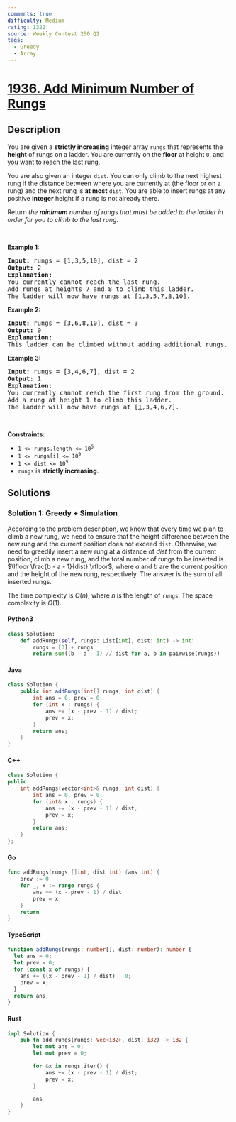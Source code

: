```yaml
---
comments: true
difficulty: Medium
rating: 1322
source: Weekly Contest 250 Q2
tags:
  - Greedy
  - Array
---
```


<!-- problem:start -->

# [1936. Add Minimum Number of Rungs](https://leetcode.com/problems/add-minimum-number-of-rungs)

## Description

<!-- description:start -->

<p>You are given a <strong>strictly increasing</strong> integer array <code>rungs</code> that represents the <strong>height</strong> of rungs on a ladder. You are currently on the <strong>floor</strong> at height <code>0</code>, and you want to reach the last rung.</p>

<p>You are also given an integer <code>dist</code>. You can only climb to the next highest rung if the distance between where you are currently at (the floor or on a rung) and the next rung is <strong>at most</strong> <code>dist</code>. You are able to insert rungs at any positive <strong>integer</strong> height if a rung is not already there.</p>

<p>Return <em>the <strong>minimum</strong> number of rungs that must be added to the ladder in order for you to climb to the last rung.</em></p>

<p>&nbsp;</p>
<p><strong class="example">Example 1:</strong></p>

<pre>
<strong>Input:</strong> rungs = [1,3,5,10], dist = 2
<strong>Output:</strong> 2
<strong>Explanation:
</strong>You currently cannot reach the last rung.
Add rungs at heights 7 and 8 to climb this ladder. 
The ladder will now have rungs at [1,3,5,<u>7</u>,<u>8</u>,10].
</pre>

<p><strong class="example">Example 2:</strong></p>

<pre>
<strong>Input:</strong> rungs = [3,6,8,10], dist = 3
<strong>Output:</strong> 0
<strong>Explanation:</strong>
This ladder can be climbed without adding additional rungs.
</pre>

<p><strong class="example">Example 3:</strong></p>

<pre>
<strong>Input:</strong> rungs = [3,4,6,7], dist = 2
<strong>Output:</strong> 1
<strong>Explanation:</strong>
You currently cannot reach the first rung from the ground.
Add a rung at height 1 to climb this ladder.
The ladder will now have rungs at [<u>1</u>,3,4,6,7].
</pre>

<p>&nbsp;</p>
<p><strong>Constraints:</strong></p>

<ul>
	<li><code>1 &lt;= rungs.length &lt;= 10<sup>5</sup></code></li>
	<li><code>1 &lt;= rungs[i] &lt;= 10<sup>9</sup></code></li>
	<li><code>1 &lt;= dist &lt;= 10<sup>9</sup></code></li>
	<li><code>rungs</code> is <strong>strictly increasing</strong>.</li>
</ul>

<!-- description:end -->

## Solutions

<!-- solution:start -->

### Solution 1: Greedy + Simulation

According to the problem description, we know that every time we plan to climb a new rung, we need to ensure that the height difference between the new rung and the current position does not exceed `dist`. Otherwise, we need to greedily insert a new rung at a distance of $dist$ from the current position, climb a new rung, and the total number of rungs to be inserted is $\lfloor \frac{b - a - 1}{dist} \rfloor$, where $a$ and $b$ are the current position and the height of the new rung, respectively. The answer is the sum of all inserted rungs.

The time complexity is $O(n)$, where $n$ is the length of `rungs`. The space complexity is $O(1)$.

<!-- tabs:start -->

#### Python3

```python
class Solution:
    def addRungs(self, rungs: List[int], dist: int) -> int:
        rungs = [0] + rungs
        return sum((b - a - 1) // dist for a, b in pairwise(rungs))
```

#### Java

```java
class Solution {
    public int addRungs(int[] rungs, int dist) {
        int ans = 0, prev = 0;
        for (int x : rungs) {
            ans += (x - prev - 1) / dist;
            prev = x;
        }
        return ans;
    }
}
```

#### C++

```cpp
class Solution {
public:
    int addRungs(vector<int>& rungs, int dist) {
        int ans = 0, prev = 0;
        for (int& x : rungs) {
            ans += (x - prev - 1) / dist;
            prev = x;
        }
        return ans;
    }
};
```

#### Go

```go
func addRungs(rungs []int, dist int) (ans int) {
	prev := 0
	for _, x := range rungs {
		ans += (x - prev - 1) / dist
		prev = x
	}
	return
}
```

#### TypeScript

```ts
function addRungs(rungs: number[], dist: number): number {
  let ans = 0;
  let prev = 0;
  for (const x of rungs) {
    ans += ((x - prev - 1) / dist) | 0;
    prev = x;
  }
  return ans;
}
```

#### Rust

```rust
impl Solution {
    pub fn add_rungs(rungs: Vec<i32>, dist: i32) -> i32 {
        let mut ans = 0;
        let mut prev = 0;

        for &x in rungs.iter() {
            ans += (x - prev - 1) / dist;
            prev = x;
        }

        ans
    }
}
```

<!-- tabs:end -->

<!-- solution:end -->

<!-- problem:end -->
